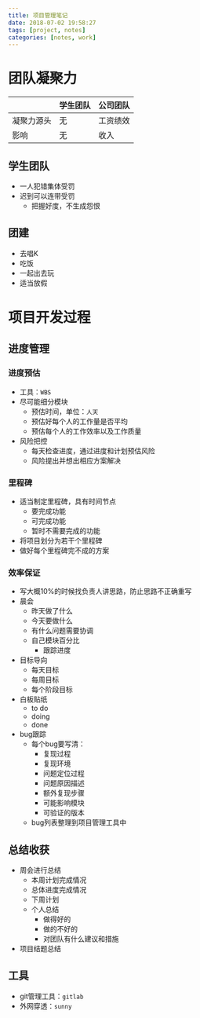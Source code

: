 ```yaml
---
title: 项目管理笔记
date: 2018-07-02 19:58:27
tags: [project, notes]
categories: [notes, work]
---
```


# 团队凝聚力

|            | 学生团队 | 公司团队 |
| ---------- | -------- | -------- |
| 凝聚力源头 | 无       | 工资绩效 |
| 影响       | 无       | 收入     |

## 学生团队

- 一人犯错集体受罚
- 迟到可以连带受罚
    - 把握好度，不生成怨恨

## 团建

- 去唱K
- 吃饭
- 一起出去玩
- 适当放假

# 项目开发过程

## 进度管理

### 进度预估

- 工具：`WBS`
- 尽可能细分模块
    - 预估时间，单位：`人天`
    - 预估好每个人的工作量是否平均
    - 预估每个人的工作效率以及工作质量
- 风险把控
    - 每天检查进度，通过进度和计划预估风险
    - 风险提出并想出相应方案解决

### 里程碑

- 适当制定里程碑，具有时间节点
    - 要完成功能
    - 可完成功能
    - 暂时不需要完成的功能
- 将项目划分为若干个里程碑
- 做好每个里程碑完不成的方案

### 效率保证

- 写大概10%的时候找负责人讲思路，防止思路不正确重写
- 晨会
    - 昨天做了什么
    - 今天要做什么
    - 有什么问题需要协调
    - 自己模块百分比
        - 跟踪进度
- 目标导向
    - 每天目标
    - 每周目标
    - 每个阶段目标
- 白板贴纸
    - to do
    - doing
    - done
- bug跟踪
    - 每个bug要写清：
        - 复现过程
        - 复现环境
        - 问题定位过程
        - 问题原因描述
        - 额外复现步骤
        - 可能影响模块
        - 可验证的版本
    - bug列表整理到项目管理工具中

## 总结收获

- 周会进行总结
    - 本周计划完成情况
    - 总体进度完成情况
    - 下周计划
    - 个人总结
        - 做得好的
        - 做的不好的
        - 对团队有什么建议和措施
- 项目结题总结

## 工具

- git管理工具：`gitlab`
- 外网穿透：`sunny`